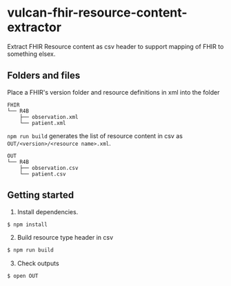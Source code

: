 # vulcan-fhir-resource-content-extractor
Extract FHIR Resource content as csv header to support mapping of FHIR to something elsex.

## Folders and files
Place a FHIR's version folder and resource definitions in xml into the folder
```
FHIR
└── R4B
    ├── observation.xml
    └── patient.xml
```

`npm run build` generates the list of resource content in csv as `OUT/<version>/<resource name>.xml`.
```
OUT
└── R4B
    ├── observation.csv
    └── patient.csv
```

## Getting started
1. Install dependencies.

```bash
$ npm install
```

2. Build resource type header in csv
```bash
$ npm run build
```

3. Check outputs
```bash
$ open OUT
```